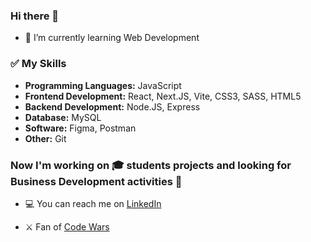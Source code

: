 ### Hi there 👋

- 🌱 I’m currently learning Web Development 

### ✅ My Skills

- **Programming Languages:** JavaScript
- **Frontend Development:** React, Next.JS, Vite, CSS3, SASS, HTML5
- **Backend Development:** Node.JS, Express
- **Database:** MySQL
- **Software:** Figma, Postman
- **Other:** Git

### Now I'm working on :mortar_board: students projects and looking for Business Development activities :briefcase:
- :computer: You can reach me on [LinkedIn](https://www.linkedin.com/in/valeriya-kurilko/)


- ⚔️ Fan of [Code Wars](https://www.codewars.com/users/kurylko)


<!--
**kurylko/kurylko** is a ✨ _special_ ✨ repository because its `README.md` (this file) appears on your GitHub profile.

Here are some ideas to get you started:

- 🔭 I’m currently working on ...
- 🌱 I’m currently learning ...
- 👯 I’m looking to collaborate on ...
- 🤔 I’m looking for help with ...
- 💬 Ask me about ...

:computer: My page on on [LinkedIn](https://www.linkedin.com/in/valeriya-kurilko/)

- 📫 How to reach me: ...
- 😄 Pronouns: ...
- ⚡ Fun fact: ...
-->
